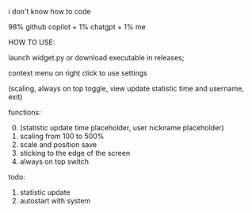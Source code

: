 i don't know how to code

98% github copilot + 1% chatgpt + 1% me

HOW TO USE:

launch widget.py or download executable in releases;

context menu on right click to use settings 

(scaling, always on top toggle, view update statistic time and username, exit)

functions:

0. (statistic update time placeholder, user nickname placeholder)
1. scaling from 100 to 500%
2. scale and position save
3. sticking to the edge of the screen
4. always on top switch

todo:
1. statistic update
2. autostart with system
